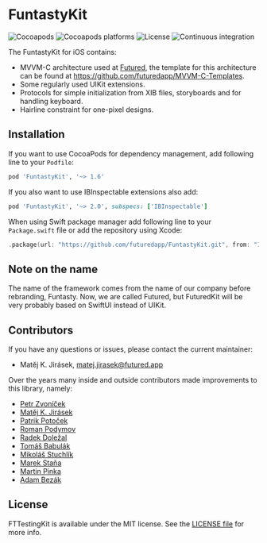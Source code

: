 # FuntastyKit

![Cocoapods](https://img.shields.io/cocoapods/v/FuntastyKit.svg)
![Cocoapods platforms](https://img.shields.io/cocoapods/p/FuntastyKit.svg)
![License](https://img.shields.io/cocoapods/l/FuntastyKit.svg)
![Continuous integration](https://img.shields.io/bitrise/6f0c129e47a9b6f1.svg?token=Mfr5_Ek19pSrcZew0Pp9Bg)

The FuntastyKit for iOS contains:

- MVVM-C architecture used at [Futured](https://www.futured.app/en/), the template for this architecture can be found at https://github.com/futuredapp/MVVM-C-Templates.
- Some regularly used UIKit extensions.
- Protocols for simple initialization from XIB files, storyboards and for handling keyboard.
- Hairline constraint for one-pixel designs.

## Installation

If you want to use CocoaPods for dependency management, add following line to your `Podfile`:

```ruby
pod 'FuntastyKit', '~> 1.6'
```

If you also want to use IBInspectable extensions also add:

```ruby
pod 'FuntastyKit', '~> 2.0', subspecs: ['IBInspectable']
```

When using Swift package manager add following line to your `Package.swift` file or add the repository using Xcode:

```swift
.package(url: "https://github.com/futuredapp/FuntastyKit.git", from: "1.6.0")
```

## Note on the name

The name of the framework comes from the name of our company before rebranding, Funtasty. Now, we are called Futured, but FuturedKit will be very probably based on SwiftUI instead of UIKit.

## Contributors

If you have any questions or issues, please contact the current maintainer:

- Matěj K. Jirásek, matej.jirasek@futured.app

Over the years many inside and outside contributors made improvements to this library, namely:

- [Petr Zvoníček](https://github.com/zvonicek)
- [Matěj K. Jirásek](https://github.com/mkj-is)
- [Patrik Potoček](https://github.com/Patrez)
- [Roman Podymov](https://github.com/RomanPodymov)
- [Radek Doležal](https://github.com/eRDe33)
- [Tomáš Babulák](https://github.com/tomasbabulak)
- [Mikoláš Stuchlík](https://github.com/mikolasstuchlik)
- [Marek Staňa](https://github.com/mstana)
- [Martin Pinka](https://github.com/crinos9)
- [Adam Bezák](https://github.com/bezoadam)

## License

FTTestingKit is available under the MIT license. See the [LICENSE file](LICENSE) for more info.
